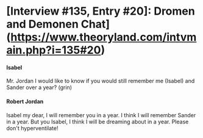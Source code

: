 # [Interview #135, Entry #20]: Dromen and Demonen Chat](https://www.theoryland.com/intvmain.php?i=135#20)

#### Isabel

Mr. Jordan I would like to know if you would still remember me (Isabel) and Sander over a year? (grin)

#### Robert Jordan

Isabel my dear, I will remember you in a year. I think I will remember Sander in a year. But you Isabel, I think I will be dreaming about in a year. Please don't hyperventilate!

